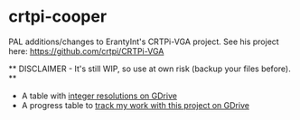 # crtpi-cooper
PAL additions/changes to ErantyInt's CRTPi-VGA project. See his project here: https://github.com/crtpi/CRTPi-VGA

** DISCLAIMER - It's still WIP, so use at own risk (backup your files before). **

* A table with [integer resolutions on GDrive](https://drive.google.com/file/d/1wc5FvLKt9k28rUe_xmP3LpY2dp2Rj6U_/view?usp=sharing)
* A progress table to [track my work with this project on GDrive](https://drive.google.com/file/d/1_A3qRbZtnA_Oo7WOpYVyV19F5R-oyv1x/view?usp=sharing)
